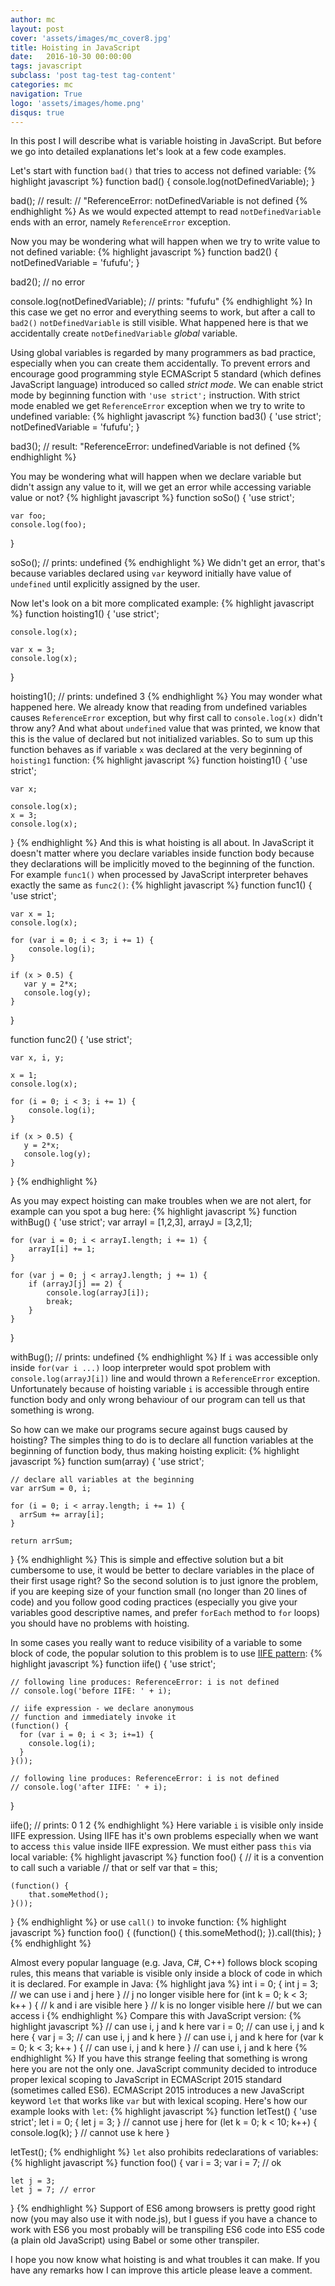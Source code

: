 ```yaml
---
author: mc
layout: post
cover: 'assets/images/mc_cover8.jpg'
title: Hoisting in JavaScript
date:   2016-10-30 00:00:00
tags: javascript
subclass: 'post tag-test tag-content'
categories: mc
navigation: True
logo: 'assets/images/home.png'
disqus: true
---
```


In this post I will describe what is variable hoisting in JavaScript.
But before we go into detailed explanations let's look at
a few code examples.

Let's start with function `bad()` that tries to
access not defined variable:
{% highlight javascript %}
function bad() {
    console.log(notDefinedVariable);
}

bad();
// result:
// "ReferenceError: notDefinedVariable is not defined
{% endhighlight %}
As we would expected attempt to read `notDefinedVariable`
ends with an error, namely `ReferenceError` exception.

Now you may be wondering what will happen when we try
to write value to not defined variable:
{% highlight javascript %}
function bad2() {
    notDefinedVariable = 'fufufu';
}

bad2(); // no error

console.log(notDefinedVariable);
// prints: "fufufu"
{% endhighlight %}
In this case we get no error and everything seems to work,
but after a call to `bad2()` `notDefinedVariable` is still visible.
What happened here is that we accidentally create 
`notDefinedVariable` *global* variable.

Using global variables is regarded by many programmers as
bad practice, especially when you can create them accidentally.
To prevent errors and encourage good programming style 
ECMAScript 5 standard (which defines JavaScript language)
introduced so called *strict mode*.
We can enable strict mode by beginning function with `'use strict';`
instruction.
With strict mode enabled we get `ReferenceError` exception
when we try to write to undefined variable:
{% highlight javascript %}
function bad3() {
    'use strict';
    notDefinedVariable = 'fufufu';
}

bad3();
// result: "ReferenceError: undefinedVariable is not defined
{% endhighlight %}

You may be wondering what will happen when we declare
variable but didn't assign any value to it, will we get
an error while accessing variable value or not?
{% highlight javascript %}
function soSo() {
    'use strict';
    
    var foo;
    console.log(foo);
}

soSo();
// prints: undefined
{% endhighlight %}
We didn't get an error, that's because variables declared using `var` keyword
initially have value of `undefined` until explicitly assigned by the user.

Now let's look on a bit more complicated example:
{% highlight javascript %}
function hoisting1() {
    'use strict';

    console.log(x);
    
    var x = 3;
    console.log(x);
}

hoisting1();
// prints: undefined 3
{% endhighlight %}
You may wonder what happened here. We already know that reading
from undefined variables causes `ReferenceError` exception, but
why first call to `console.log(x)` didn't throw any?
And what about `undefined` value that was printed, 
we know that this is the value of declared but not initialized variables.
So to sum up this function behaves as if variable `x` was declared
at the very beginning of `hoisting1` function:
{% highlight javascript %}
function hoisting1() {
    'use strict';
    
    var x;

    console.log(x);
    x = 3;
    console.log(x);
}
{% endhighlight %}
And this is what hoisting is all about. In JavaScript it doesn't
matter where you declare variables inside function body
because they declarations will be implicitly 
moved to the beginning of the function.
For example `func1()` when processed by JavaScript interpreter
behaves exactly the same as `func2()`:
{% highlight javascript %}
function func1() {
    'use strict';
    
    var x = 1;
    console.log(x);

    for (var i = 0; i < 3; i += 1) {
        console.log(i);
    }

    if (x > 0.5) {
       var y = 2*x;
       console.log(y);
    }
}

function func2() {
    'use strict';

    var x, i, y;

    x = 1;
    console.log(x);

    for (i = 0; i < 3; i += 1) {
        console.log(i);
    }

    if (x > 0.5) {
       y = 2*x;
       console.log(y);
    }
}
{% endhighlight %}

As you may expect hoisting can make troubles when we are not
alert, for example can you spot a bug here:
{% highlight javascript %}
function withBug() {
    'use strict';
    var arrayI = [1,2,3],
        arrayJ = [3,2,1];

    for (var i = 0; i < arrayI.length; i += 1) {
        arrayI[i] += 1;
    }

    for (var j = 0; j < arrayJ.length; j += 1) {
        if (arrayJ[j] == 2) {
            console.log(arrayJ[i]);
            break;
        }
    }
}

withBug();
// prints: undefined
{% endhighlight %}
If `i` was accessible only inside `for(var i ...)` loop
interpreter would spot problem with `console.log(arrayJ[i])` line
and would thrown a `ReferenceError` exception. Unfortunately 
because of hoisting
variable `i` is accessible through entire function body and only
wrong behaviour of our program can tell us that something is wrong.

So how can we make our programs secure against bugs caused by
hoisting? The simples thing to do is to declare all function
variables at the beginning of function body, thus making
hoisting explicit:
{% highlight javascript %}
function sum(array) {
    'use strict';

    // declare all variables at the beginning   
    var arrSum = 0, i;
  
    for (i = 0; i < array.length; i += 1) {
      arrSum += array[i];
    }
  
    return arrSum;
}
{% endhighlight %}
This is simple and effective solution but a bit cumbersome to use,
it would be better to declare variables in the place of their first usage
right? So the second solution is to just ignore the problem, if
you are keeping size of your function small (no longer than 20 lines
of code) and you follow good coding practices (especially you give
your variables good descriptive names, and prefer `forEach` method to
`for` loops)
you should have no problems with hoisting.

In some cases you really want to reduce visibility of a variable to
some block of code, the popular solution to this problem is 
to use [IIFE pattern](https://developer.mozilla.org/en-US/docs/Glossary/IIFE):
{% highlight javascript %}
function iife() {
    'use strict';
    
    // following line produces: ReferenceError: i is not defined
    // console.log('before IIFE: ' + i);
  
    // iife expression - we declare anonymous
    // function and immediately invoke it
    (function() {
      for (var i = 0; i < 3; i+=1) {
        console.log(i);
      }
    }());
  
    // following line produces: ReferenceError: i is not defined
    // console.log('after IIFE: ' + i);
}

iife();
// prints: 0 1 2
{% endhighlight %}
Here variable `i` is visible only inside IIFE expression.
Using IIFE has it's own problems especially when we want to
access `this` value inside IIFE expression.
We must either pass `this` via local variable:
{% highlight javascript %}
function foo() {
	// it is a convention to call such a variable
	// that or self
	var that = this;

	(function() {
		that.someMethod();
	}());
}
{% endhighlight %}
or use `call()` to invoke function:
{% highlight javascript %}
function foo() {
	(function() {
		this.someMethod();
	}).call(this);
}
{% endhighlight %}

Almost every popular language (e.g. Java, C#, C++) follows block scoping
rules, this means that variable is visible only inside a block of
code in which it is declared. For example in Java:
{% highlight java %}
int i = 0;
{
	int j = 3;
	// we can use i and j here
}
// j no longer visible here
for (int k = 0; k < 3; k++ ) {
	// k and i are visible here
}
// k is no longer visible here
// but we can access i
{% endhighlight %}
Compare this with JavaScript version:
{% highlight javascript %}
// can use i, j and k here
var i = 0;
// can use i, j and k here
{
	var j = 3;
	// can use i, j and k here
}
// can use i, j and k here
for (var k = 0; k < 3; k++ ) {
	// can use i, j and k here
}
// can use i, j and k here
{% endhighlight %}
If you have this strange feeling that something is wrong here
you are not the only one.
JavaScript community decided to introduce proper lexical scoping
to JavaScript in ECMAScript 2015 standard (sometimes called ES6).
ECMAScript 2015 introduces a new JavaScript keyword `let` that
works like `var` but with lexical scoping.
Here's how our example looks with `let`:
{% highlight javascript %}
function letTest() {
	'use strict';
	let i = 0;
	{
		let j = 3;
	}
	// cannot use j here
	for (let k = 0; k < 10; k++) {
		console.log(k);
	}
	// cannot use k here 
}

letTest();
{% endhighlight %}
`let` also prohibits redeclarations of variables:
{% highlight javascript %}
function foo() {
	var i = 3;
	var i = 7; // ok

	let j = 3;
	let j = 7; // error
}
{% endhighlight %}
Support of ES6 among browsers is pretty good right now (you may also use it
with node.js), but I guess if you have a chance to work with ES6 you most
probably will be transpiling ES6 code into ES5 code (a plain old JavaScript)
using Babel or some other transpiler.

I hope you now know what hoisting is and what troubles it can make.
If you have any remarks how I can improve this article please leave a comment.
